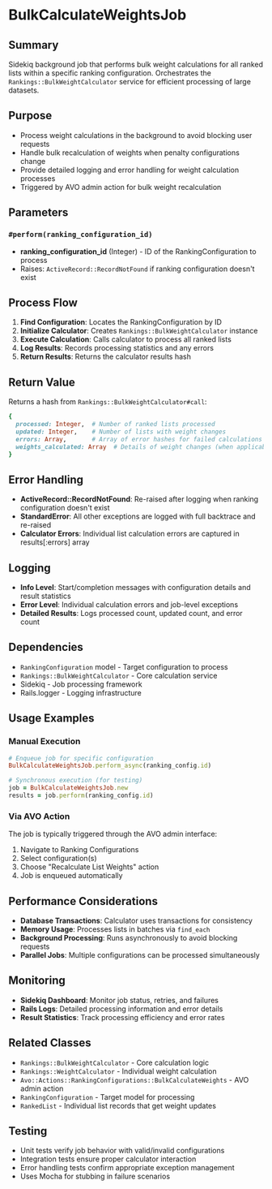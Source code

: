 # BulkCalculateWeightsJob

## Summary
Sidekiq background job that performs bulk weight calculations for all ranked lists within a specific ranking configuration. Orchestrates the `Rankings::BulkWeightCalculator` service for efficient processing of large datasets.

## Purpose
- Process weight calculations in the background to avoid blocking user requests
- Handle bulk recalculation of weights when penalty configurations change
- Provide detailed logging and error handling for weight calculation processes
- Triggered by AVO admin action for bulk weight recalculation

## Parameters

### `#perform(ranking_configuration_id)`
- **ranking_configuration_id** (Integer) - ID of the RankingConfiguration to process
- Raises: `ActiveRecord::RecordNotFound` if ranking configuration doesn't exist

## Process Flow
1. **Find Configuration**: Locates the RankingConfiguration by ID
2. **Initialize Calculator**: Creates `Rankings::BulkWeightCalculator` instance
3. **Execute Calculation**: Calls calculator to process all ranked lists
4. **Log Results**: Records processing statistics and any errors
5. **Return Results**: Returns the calculator results hash

## Return Value
Returns a hash from `Rankings::BulkWeightCalculator#call`:
```ruby
{
  processed: Integer,  # Number of ranked lists processed
  updated: Integer,    # Number of lists with weight changes
  errors: Array,       # Array of error hashes for failed calculations
  weights_calculated: Array  # Details of weight changes (when applicable)
}
```

## Error Handling
- **ActiveRecord::RecordNotFound**: Re-raised after logging when ranking configuration doesn't exist
- **StandardError**: All other exceptions are logged with full backtrace and re-raised
- **Calculator Errors**: Individual list calculation errors are captured in results[:errors] array

## Logging
- **Info Level**: Start/completion messages with configuration details and result statistics
- **Error Level**: Individual calculation errors and job-level exceptions
- **Detailed Results**: Logs processed count, updated count, and error count

## Dependencies
- `RankingConfiguration` model - Target configuration to process
- `Rankings::BulkWeightCalculator` - Core calculation service
- Sidekiq - Job processing framework
- Rails.logger - Logging infrastructure

## Usage Examples

### Manual Execution
```ruby
# Enqueue job for specific configuration
BulkCalculateWeightsJob.perform_async(ranking_config.id)

# Synchronous execution (for testing)
job = BulkCalculateWeightsJob.new
results = job.perform(ranking_config.id)
```

### Via AVO Action
The job is typically triggered through the AVO admin interface:
1. Navigate to Ranking Configurations
2. Select configuration(s)
3. Choose "Recalculate List Weights" action
4. Job is enqueued automatically

## Performance Considerations
- **Database Transactions**: Calculator uses transactions for consistency
- **Memory Usage**: Processes lists in batches via `find_each`
- **Background Processing**: Runs asynchronously to avoid blocking requests
- **Parallel Jobs**: Multiple configurations can be processed simultaneously

## Monitoring
- **Sidekiq Dashboard**: Monitor job status, retries, and failures
- **Rails Logs**: Detailed processing information and error details
- **Result Statistics**: Track processing efficiency and error rates

## Related Classes
- `Rankings::BulkWeightCalculator` - Core calculation logic
- `Rankings::WeightCalculator` - Individual weight calculation
- `Avo::Actions::RankingConfigurations::BulkCalculateWeights` - AVO admin action
- `RankingConfiguration` - Target model for processing
- `RankedList` - Individual list records that get weight updates

## Testing
- Unit tests verify job behavior with valid/invalid configurations
- Integration tests ensure proper calculator interaction
- Error handling tests confirm appropriate exception management
- Uses Mocha for stubbing in failure scenarios
